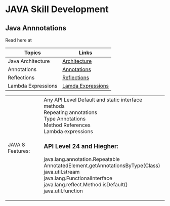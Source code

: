 # JAVA Skill Development

## Java Annnotations

Read here at 

|Topics         | Links     |
|---------------|-----------|
|Java Architecture |[Architecture](https://dzone.com/articles/jvm-architecture-explained)|
|Annotations    |[Annotations](https://docs.oracle.com/javase/tutorial/java/annotations/)|
|Reflections    |[Reflections](https://docs.oracle.com/javase/tutorial/reflect/)|
|Lambda Expressions|[Lamda Expressions](https://docs.oracle.com/javase/tutorial/java/javaOO/lambdaexpressions.html)|

<table style="width:100%">
<tr>
  <td>JAVA 8 Features:</td>
  <td>Any API Level
Default and static interface methods<br>
Repeating annotations<br>
Type Annotations<br>
Method References<br>
Lambda expressions<br>

### API Level 24 and Hiegher:<br>
java.lang.annotation.Repeatable<br>
AnnotatedElement.getAnnotationsByType(Class)<br>
java.util.stream<br>
java.lang.FunctionalInterface<br>
java.lang.reflect.Method.isDefault()<br>
java.util.function<br></td></tr></table>







